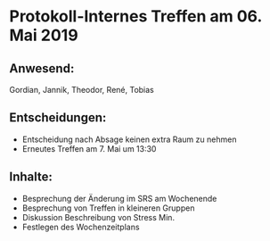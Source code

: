 # Protokoll-Internes Treffen am 06. Mai 2019

## Anwesend: 
Gordian, Jannik, Theodor, René, Tobias

## Entscheidungen:
- Entscheidung nach Absage keinen extra Raum zu nehmen
- Erneutes Treffen am 7. Mai um 13:30

## Inhalte:
- Besprechung der Änderung im SRS am Wochenende
- Besprechung von Treffen in kleineren Gruppen
- Diskussion Beschreibung von Stress Min.
- Festlegen des Wochenzeitplans
